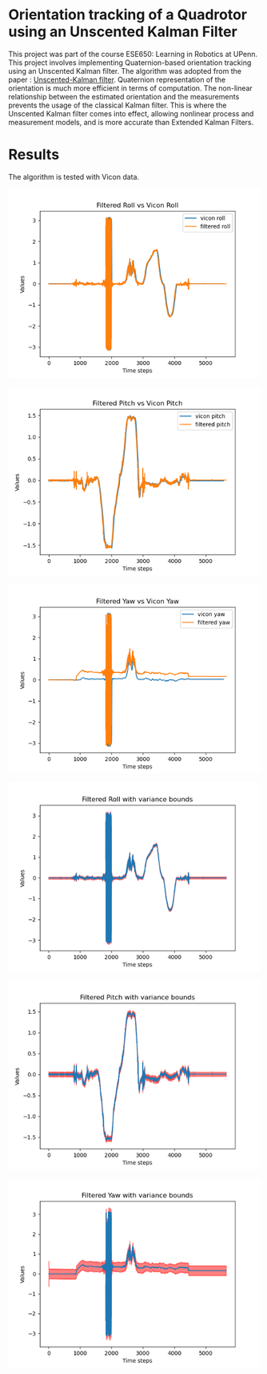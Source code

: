 # Orientation tracking of a Quadrotor using an Unscented Kalman Filter

This project was part of the course ESE650: Learning in Robotics at UPenn. This project involves implementing Quaternion-based orientation tracking using an Unscented Kalman filter. The algorithm was adopted from the paper : [Unscented-Kalman filter](https://ieeexplore.ieee.org/document/1257247). Quaternion representation of the orientation is much more efficient in terms of computation. The non-linear relationship between the estimated orientation and the measurements prevents the usage of the classical Kalman filter. This is where the Unscented Kalman filter comes into effect, allowing nonlinear process and measurement models, and is more accurate than Extended Kalman Filters.

# Results

The algorithm is tested with Vicon data.

<p float="center">
  <img src="./Results/filtered_roll.png" alt="result 1" class="center">
</p>

<p float="center">
  <img src="./Results/filtered_pitch.png" alt="result 2" class="center">
</p>

<p float="center">
  <img src="./Results/filtered_yaw.png" alt="result 3" class="center">
</p>

<p float="center">
  <img src="./Results/fil_roll_variance.png" alt="result 3" class="center">
</p>

<p float="center">
  <img src="./Results/fil_pitch_variance.png" alt="result 3" class="center">
</p>

<p float="center">
  <img src="./Results/fil_yaw_variance.png" alt="result 3" class="center">
</p>


